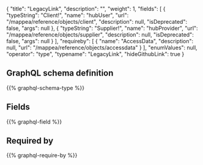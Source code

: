 {
  "title": "LegacyLink",
  "description": "",
  "weight": 1,
  "fields": [
    {
      "typeString": "Client!",
      "name": "hubUser",
      "url": "/mappea/reference/objects/client",
      "description": null,
      "isDeprecated": false,
      "args": null
    },
    {
      "typeString": "Supplier!",
      "name": "hubProvider",
      "url": "/mappea/reference/objects/supplier",
      "description": null,
      "isDeprecated": false,
      "args": null
    }
  ],
  "requireby": [
    {
      "name": "AccessData",
      "description": null,
      "url": "/mappea/reference/objects/accessdata"
    }
  ],
  "enumValues": null,
  "operator": "type",
  "typename": "LegacyLink",
  "hideGithubLink": true
}
## GraphQL schema definition

{{% graphql-schema-type %}}

## Fields

{{% graphql-field %}}

## Required by

{{% graphql-require-by %}}
